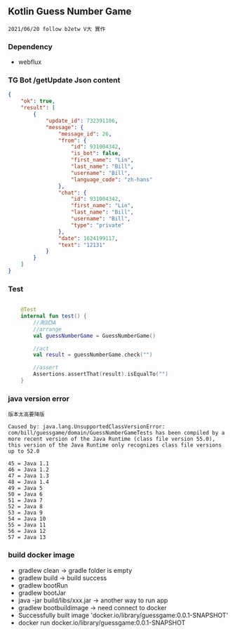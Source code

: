 ## Kotlin Guess Number Game

``2021/06/20 follow b2etw V大 實作``

### Dependency 

- webflux

### TG Bot /getUpdate Json content

```JSON
{
    "ok": true,
    "result": [
        {
            "update_id": 732391106,
            "message": {
                "message_id": 26,
                "from": {
                    "id": 931004342,
                    "is_bot": false,
                    "first_name": "Lin",
                    "last_name": "Bill",
                    "username": "Bill",
                    "language_code": "zh-hans"
                },
                "chat": {
                    "id": 931004342,
                    "first_name": "Lin",
                    "last_name": "Bill",
                    "username": "Bill",
                    "type": "private"
                },
                "date": 1624199117,
                "text": "12131"
            }
        }
    ]
}
```

### Test

```kotlin

    @Test
    internal fun test() {
        //測試3A
        //arrange
        val guessNumberGame = GuessNumberGame()

        //act
        val result = guessNumberGame.check("")

        //assert
        Assertions.assertThat(result).isEqualTo("")
    }

```

### java version error

```
版本太高要降版

Caused by: java.lang.UnsupportedClassVersionError: com/bill/guessgame/domain/GuessNumberGameTests has been compiled by a more recent version of the Java Runtime (class file version 55.0), 
this version of the Java Runtime only recognizes class file versions up to 52.0

45 = Java 1.1
46 = Java 1.2
47 = Java 1.3
48 = Java 1.4
49 = Java 5
50 = Java 6
51 = Java 7
52 = Java 8
53 = Java 9
54 = Java 10
55 = Java 11
56 = Java 12
57 = Java 13

```

### build docker image

- gradlew clean -> gradle folder is empty
- gradlew build -> build success
- gradlew bootRun
- gradlew bootJar
- java -jar build/libs/xxx.jar  -> another way to run app
- gradlew bootbuildimage -> need connect to docker
- Successfully built image 'docker.io/library/guessgame:0.0.1-SNAPSHOT'
- docker run docker.io/library/guessgame:0.0.1-SNAPSHOT



